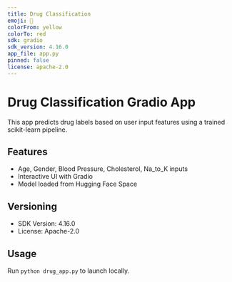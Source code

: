 ```yaml
---
title: Drug Classification
emoji: 💊
colorFrom: yellow
colorTo: red
sdk: gradio
sdk_version: 4.16.0
app_file: app.py
pinned: false
license: apache-2.0
---
```


# Drug Classification Gradio App

This app predicts drug labels based on user input features using a trained scikit-learn pipeline.

## Features
- Age, Gender, Blood Pressure, Cholesterol, Na_to_K inputs
- Interactive UI with Gradio
- Model loaded from Hugging Face Space

## Versioning
- SDK Version: 4.16.0
- License: Apache-2.0

## Usage
Run `python drug_app.py` to launch locally.
